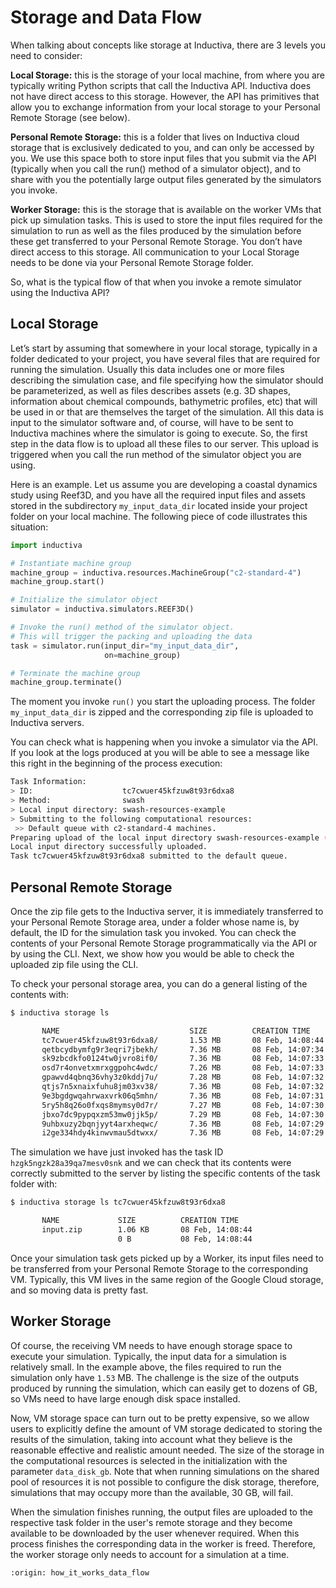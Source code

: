# Storage and Data Flow

When talking about concepts like storage at Inductiva, there are 3 levels you 
need to consider:

**Local Storage:** this is the storage of your local machine, from where you are 
typically writing Python scripts that call the Inductiva API. Inductiva does not 
have direct access to this storage. However, the API has primitives that allow you 
to exchange information from your local storage to your Personal Remote Storage 
(see below).

**Personal Remote Storage:** this is a folder that lives on Inductiva cloud storage 
that is exclusively dedicated to you, and can only be accessed by you. We use this 
space both to store input files that you submit via the API (typically when you 
call the run() method of a simulator object), and to share with you the potentially 
large output files generated by the simulators you invoke.

**Worker Storage:** this is the storage that is available on the worker VMs that pick 
up simulation tasks. This is used to store the input files required for the simulation 
to run as well as the files produced by the simulation before these get transferred 
to your Personal Remote Storage. You don’t have direct access to this storage. All 
communication to your Local Storage needs to be done via your Personal Remote Storage folder.

So, what is the typical flow of that when you invoke a remote simulator using the 
Inductiva API? 

## Local Storage

Let’s start by assuming that somewhere in your local storage, typically in a 
folder dedicated to your project, you have several files that are required for 
running the simulation. Usually this data includes one or more files describing 
the simulation case, and file specifying how the simulator should be parameterized, 
as well as files describes assets (e.g. 3D shapes, information about chemical compounds, 
bathymetric profiles, etc) that will be used in or that are themselves the target 
of the simulation. All this data is input to the simulator software and, of course, 
will have to be sent to Inductiva machines where the simulator is going to execute. 
So, the first step in the data flow is to upload all these files to our server. 
This upload is triggered when you call the run method of the simulator object 
you are using. 

Here is an example. Let us assume you are developing a coastal dynamics study 
using Reef3D, and you have all the required input files and assets stored in the 
subdirectory `my_input_data_dir` located inside your project folder on your local 
machine. The following piece of code illustrates this situation:

```python
import inductiva

# Instantiate machine group
machine_group = inductiva.resources.MachineGroup("c2-standard-4")
machine_group.start()

# Initialize the simulator object
simulator = inductiva.simulators.REEF3D()

# Invoke the run() method of the simulator object. 
# This will trigger the packing and uploading the data
task = simulator.run(input_dir="my_input_data_dir",
                     on=machine_group)

# Terminate the machine group
machine_group.terminate()
```

The moment you invoke `run()` you start the uploading process. The folder `my_input_data_dir`
is zipped and the corresponding zip file is uploaded to Inductiva servers.
 
You can check what is happening when you invoke a simulator via the API. 
If you look at the logs produced at you will be able to see a message like this 
right in the beginning of the process execution:

```bash
Task Information:
> ID:                    tc7cwuer45kfzuw8t93r6dxa8
> Method:                swash
> Local input directory: swash-resources-example
> Submitting to the following computational resources:
 >> Default queue with c2-standard-4 machines.
Preparing upload of the local input directory swash-resources-example (160 B).
Local input directory successfully uploaded.
Task tc7cwuer45kfzuw8t93r6dxa8 submitted to the default queue.
```

## Personal Remote Storage

Once the zip file gets to the Inductiva server, it is immediately 
transferred to your Personal Remote Storage area, under a folder whose 
name is, by default, the ID for the simulation task you invoked. You can 
check the contents of your  Personal Remote Storage programmatically via 
the API or by using the CLI. Next, we show how you would be able to check the uploaded zip file using the CLI.

To check your personal storage area, you can do a general listing of the contents with:
```bash
$ inductiva storage ls

       NAME                             SIZE          CREATION TIME
       tc7cwuer45kfzuw8t93r6dxa8/       1.53 MB       08 Feb, 14:08:44
       qetbcydbymfg9r3eqri7jbekh/       7.36 MB       08 Feb, 14:07:34
       sk9zbcdkfo0124tw0jvro8if0/       7.36 MB       08 Feb, 14:07:33
       osd7r4onvetxmrxggpohc4wdc/       7.26 MB       08 Feb, 14:07:33
       gpawvd4qbnq36vhy3z0kddj7u/       7.28 MB       08 Feb, 14:07:32
       qtjs7n5xnaixfuhu8jm03xv38/       7.36 MB       08 Feb, 14:07:32
       9e3bgdgwqahrwaxvrk06q5mhn/       7.36 MB       08 Feb, 14:07:31
       5ry5h8q26o0fxqs8mymsy0d7r/       7.27 MB       08 Feb, 14:07:30
       jbxo7dc9pypqxzm53mw0jjk5p/       7.29 MB       08 Feb, 14:07:30
       9uhbxuzy2bqnjyyt4arxheqwc/       7.36 MB       08 Feb, 14:07:29
       i2ge334hdy4kinwvmau5dtwxx/       7.36 MB       08 Feb, 14:07:29

```

The simulation we have just invoked has the task ID `hzgk5ngzk28a39qa7mesv0snk`
and we can check that its contents were correctly submitted to the server by listing
the specific contents of the task folder with:

```bash
$ inductiva storage ls tc7cwuer45kfzuw8t93r6dxa8

       NAME             SIZE          CREATION TIME
       input.zip        1.06 KB       08 Feb, 14:08:44
                        0 B           08 Feb, 14:08:44
```

Once your simulation task gets picked up by a Worker, its input files need to be
transferred from your Personal Remote Storage to the corresponding VM. Typically,
this VM lives in the same region of the Google Cloud storage, and so moving data
is pretty fast.

## Worker Storage

Of course, the receiving VM needs to have enough storage space to execute your simulation. 
Typically, the input data for a simulation is relatively small. In the example above, the 
files required to run the simulation only have `1.53` MB. The 
challenge is the size of the outputs produced by running the simulation, which can easily 
get to dozens of GB, so VMs need to have large enough disk space installed.

Now, VM storage space can turn out to be pretty expensive, so we allow users to 
explicitly define the amount of VM storage dedicated to storing the results of the 
simulation, taking into account what they believe is the reasonable effective and
realistic amount needed. The size of the storage in the computational resources
is selected in the initialization with the parameter `data_disk_gb`. Note that when
running simulations on the shared pool of resources it is not possible to configure
the disk storage, therefore, simulations that may occupy more than the available,
30 GB, will fail.

When the simulation finishes running, the output files are uploaded to the respective
task folder in the user's remote storage and they become available to be downloaded
by the user whenever required. When this process finishes the corresponding data 
in the worker is freed. Therefore, the worker storage only needs to account for a
simulation at a time.

```{banner_small}
:origin: how_it_works_data_flow
```